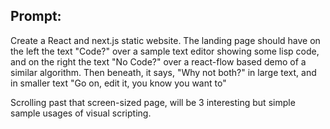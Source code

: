 
## Prompt:

Create a React and next.js static website.
The landing page should have on the left the text "Code?" over a sample text editor showing some lisp code,
and on the right the text "No Code?" over a react-flow based demo of a similar algorithm.
Then beneath, it says, "Why not both?" in large text, and in smaller text "Go on, edit it, you know you want to"

Scrolling past that screen-sized page, will be 3 interesting but simple sample usages of visual scripting.
